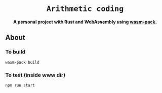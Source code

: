 <div align="center">

  <h1><code>Arithmetic coding</code></h1>

  <strong>A personal project with Rust and WebAssembly using <a href="https://github.com/rustwasm/wasm-pack">wasm-pack</a>.</strong>

</div>

## About


[docs]: https://en.wikipedia.org/wiki/Arithmetic_coding


### To build

```
wasm-pack build
```

### To test (inside www dir)

```
npm run start
```

